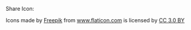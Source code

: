 Share Icon:

<div>Icons made by <a href="https://www.freepik.com/?__hstc=57440181.65f2b8c2f0e46ea42c061662ec7137b9.1557140406957.1557140406957.1557140406957.1&__hssc=57440181.1.1557140406958&__hsfp=2302419305" title="Freepik">Freepik</a> from <a href="https://www.flaticon.com/" 			    title="Flaticon">www.flaticon.com</a> is licensed by <a href="http://creativecommons.org/licenses/by/3.0/" 			    title="Creative Commons BY 3.0" target="_blank">CC 3.0 BY</a></div>